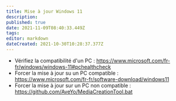 ```yaml
---
title: Mise à jour Windows 11
description: 
published: true
date: 2021-11-09T08:40:33.449Z
tags: 
editor: markdown
dateCreated: 2021-10-30T10:28:37.377Z
---
```


- Vérifiez la compatibilité d'un PC : https://www.microsoft.com/fr-fr/windows/windows-11#pchealthcheck
- Forcer la mise à jour su un PC compatible : https://www.microsoft.com/fr-fr/software-download/windows11
- Forcer la mise à jour sur un PC non compatible : https://github.com/AveYo/MediaCreationTool.bat

